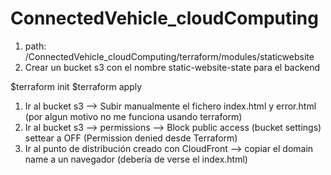 # ConnectedVehicle_cloudComputing

1. path: /ConnectedVehicle_cloudComputing/terraform/modules/staticwebsite
2. Crear un bucket s3 con el nombre static-website-state para el backend

$terraform init
$terraform apply

1. Ir al bucket s3 --> Subir manualmente el fichero index.html y error.html (por algun motivo no me funciona usando terraform)
2. Ir al bucket s3 --> permissions --> Block public access (bucket settings) settear a OFF  (Permission denied desde Terraform)
3. Ir al punto de distribución creado con CloudFront --> copiar el domain name a un navegador (debería de verse el index.html)
 